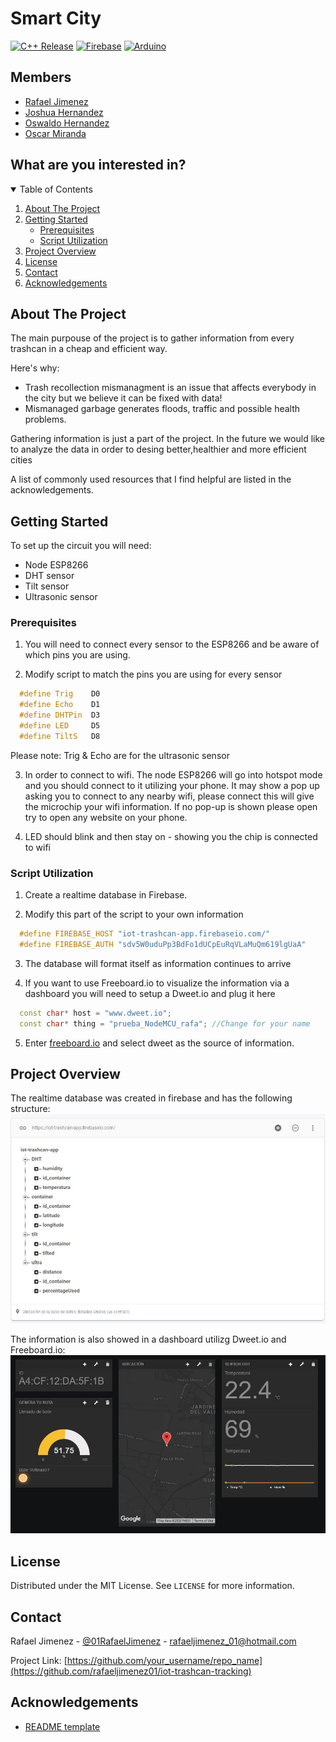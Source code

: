 # Smart City
[![C++ Release](https://img.shields.io/badge/c++-17-informational?style=for-the-badge&logo=c%2B%2B)](https://www.cplusplus.com/)
[![Firebase](https://img.shields.io/badge/Firebase-informational?style=for-the-badge&logo=firebase)](https://firebase.google.com/)
[![Arduino](https://img.shields.io/badge/Arduino-1.8-informational?style=for-the-badge&logo=arduino)](https://www.arduino.cc/)
## Members
- [Rafael Jimenez](https://github.com/rafaeljimenez01)
- [Joshua Hernandez](https://github.com/josh-hdz)
- [Oswaldo Hernandez](https://github.com/OSWA00)
- [Oscar Miranda](https://github.com/oscarmires)


## What are you interested in?
<details open="open">
  <summary>Table of Contents</summary>
  <ol>
    <li>
      <a href="#about-the-project">About The Project</a>
    </li>
    <li>
      <a href="#getting-started">Getting Started</a>
      <ul>
        <li><a href="#prerequisites">Prerequisites</a></li>
        <li><a href="#script utilization">Script Utilization</a></li>
      </ul>
    </li>
    <li><a href="#project-overview">Project Overview</a></li>
    <li><a href="#license">License</a></li>
    <li><a href="#contact">Contact</a></li>
    <li><a href="#acknowledgements">Acknowledgements</a></li>
  </ol>
</details>




## About The Project


The main purpouse of the project is to gather information from every trashcan in a cheap and efficient way.

Here's why:
* Trash recollection mismanagment is an issue that affects everybody in the city but we believe it can be fixed with data! 
* Mismanaged garbage generates floods, traffic and possible health problems.

Gathering information is just a part of the project. In the future we would like to analyze the data in order to desing better,healthier and more efficient cities

A list of commonly used resources that I find helpful are listed in the acknowledgements.
## Getting Started
To set up the circuit you will need:
<ul>
  <li>Node ESP8266</li>
  <li>DHT sensor</li>
  <li>Tilt sensor</li>
  <li>Ultrasonic sensor</li>
</ul>

### Prerequisites

1. You will need to connect every sensor to the ESP8266 and be aware of which pins you are using.

2. Modify script to match the pins you are using for every sensor
```c++
  #define Trig    D0
  #define Echo    D1
  #define DHTPin  D3
  #define LED     D5
  #define TiltS   D8
```

Please note: 
  Trig & Echo are for the ultrasonic sensor

3. In order to connect to wifi. The node ESP8266 will go into hotspot mode and you should connect to it utilizing your phone. It may show a pop up asking you to connect to any nearby wifi, please connect this will give the microchip your wifi information. If no pop-up is shown please open try to open any website on your phone.

4. LED should blink and then stay on - showing you the chip is connected to wifi

### Script Utilization
1. Create a realtime database in Firebase.
 
2. Modify this part of the script to your own information
```c++
  #define FIREBASE_HOST "iot-trashcan-app.firebaseio.com/"
  #define FIREBASE_AUTH "sdv5W0uduPp3BdFo1dUCpEuRqVLaMuQm619lgUaA"
```
3. The database will format itself as information continues to arrive

4. If you want to use Freeboard.io to visualize the information via a dashboard you will need to setup a Dweet.io and plug it here
```c++
  const char* host = "www.dweet.io";
  const char* thing = "prueba_NodeMCU_rafa"; //Change for your name
```
5. Enter [freeboard.io](https://freeboard.io/) and select dweet as the source of information.

## Project Overview

The realtime database was created in firebase and has the following structure:
![Firebase SS](assets/databasefirebase.JPG)


The information is also showed in a dashboard utilizg Dweet.io and Freeboard.io:
![Dashboard SS](assets/Capture.JPG)

## License

Distributed under the MIT License. See `LICENSE` for more information.

## Contact

Rafael Jimenez - [@01RafaelJimenez](https://https://twitter.com/01RafaelJimenez) - rafaeljimenez_01@hotmail.com

Project Link: [https://github.com/your_username/repo_name](https://github.com/rafaeljimenez01/iot-trashcan-tracking)

## Acknowledgements
* [README template](https://github.com/othneildrew/Best-README-Template)